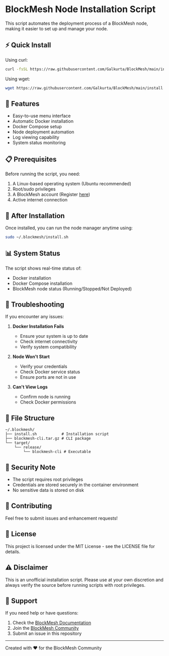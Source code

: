 # BlockMesh Node Installation Script

This script automates the deployment process of a BlockMesh node, making it easier to set up and manage your node.

## ⚡ Quick Install

Using curl:
```bash
curl -fsSL https://raw.githubusercontent.com/Galkurta/BlockMesh/main/install.sh -o install.sh && chmod +x install.sh && sudo ./install.sh
```

Using wget:
```bash
wget https://raw.githubusercontent.com/Galkurta/BlockMesh/main/install.sh && chmod +x install.sh && sudo ./install.sh
```

## 🚀 Features

- Easy-to-use menu interface
- Automatic Docker installation
- Docker Compose setup
- Node deployment automation
- Log viewing capability
- System status monitoring

## 📋 Prerequisites

Before running the script, you need:

1. A Linux-based operating system (Ubuntu recommended)
2. Root/sudo privileges
3. A BlockMesh account (Register [here](https://app.blockmesh.xyz/register?invite_code=Galkurta))
4. Active internet connection

## 🔧 After Installation

Once installed, you can run the node manager anytime using:
```bash
sudo ~/.blockmesh/install.sh
```

## 📊 System Status

The script shows real-time status of:
- Docker installation
- Docker Compose installation
- BlockMesh node status (Running/Stopped/Not Deployed)

## 🛟 Troubleshooting

If you encounter any issues:

1. **Docker Installation Fails**
   - Ensure your system is up to date
   - Check internet connectivity
   - Verify system compatibility

2. **Node Won't Start**
   - Verify your credentials
   - Check Docker service status
   - Ensure ports are not in use

3. **Can't View Logs**
   - Confirm node is running
   - Check Docker permissions

## 📁 File Structure

```
~/.blockmesh/
├── install.sh           # Installation script
├── blockmesh-cli.tar.gz # CLI package
└── target/
    └── release/
        └── blockmesh-cli # Executable
```

## 🔐 Security Note

- The script requires root privileges
- Credentials are stored securely in the container environment
- No sensitive data is stored on disk

## 🤝 Contributing

Feel free to submit issues and enhancement requests!

## 📜 License

This project is licensed under the MIT License - see the LICENSE file for details.

## ⚠️ Disclaimer

This is an unofficial installation script. Please use at your own discretion and always verify the source before running scripts with root privileges.

## 💪 Support

If you need help or have questions:
1. Check the [BlockMesh Documentation](https://docs.blockmesh.xyz)
2. Join the [BlockMesh Community](https://discord.gg/blockmesh)
3. Submit an issue in this repository

---
Created with ❤️ for the BlockMesh Community